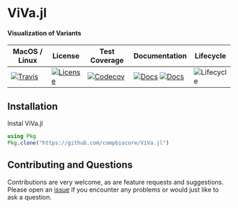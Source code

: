 # ViVa.jl

#### Visualization of Variants


| MacOS / Linux | License | Test Coverage | Documentation | Lifecycle |
| --- | ---- | ------ | ------ | ---- |
|[![Travis](https://img.shields.io/travis/compbiocore/ViVa.jl/master.svg?style=flat-square)](https://travis-ci.org/compbiocore/ViVa.jl)| [![License](https://img.shields.io/badge/license-MIT-orange.svg?style=flat-square)](https://github.com/compbiocore/ViVa.jl/blob/clean-up/LICENSE.md)| [![Codecov](https://img.shields.io/codecov/c/github/compbiocore/ViVa.jl.svg?style=flat-square)](https://codecov.io/gh/compbiocore/ViVa.jl/branch/master) | [![Docs](https://img.shields.io/badge/docs-stable-blue.svg?style=flat-square)](https://compbiocore.github.io/ViVa.jl/stable) [![Docs](https://img.shields.io/badge/docs-latest-blue.svg?style=flat-square)](https://compbiocore.github.io/ViVa.jl/latest) | ![Lifecycle](https://img.shields.io/badge/lifecycle-experimental-orange.svg?style=flat-square) |

## Installation

Instal ViVa.jl

```julia
using Pkg
Pkg.clone("https://github.com/compbiocore/ViVa.jl")
```

## Contributing and Questions

Contributions are very welcome, as are feature requests and suggestions. Please open an
[issue][issues-url] if you encounter any problems or would just like to ask a question.

[issues-url]: https://github.com/compbiocore/CAOS/issues
